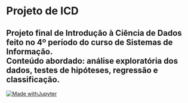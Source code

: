 # Projeto de ICD
 Projeto final de Introdução à Ciência de Dados feito no 4º período do curso de Sistemas de Informação.  
 Conteúdo abordado: **análise exploratória dos dados, testes de hipóteses, regressão e classificação**.   
 ---
 [![Made withJupyter](https://img.shields.io/badge/Made%20with-Jupyter-orange?style=for-the-badge&logo=Jupyter)](https://jupyter.org/try)
